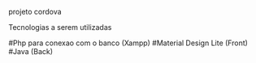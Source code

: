 projeto cordova


Tecnologias a serem utilizadas

#Php para conexao com o banco (Xampp)
#Material Design Lite (Front)
#Java (Back)